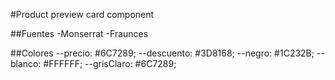 #Product preview card component

##Fuentes
-Monserrat
-Fraunces

##Colores
    --precio: #6C7289;
    --descuento: #3D8168;
    --negro: #1C232B;
    --blanco: #FFFFFF;
    --grisClaro: #6C7289;
